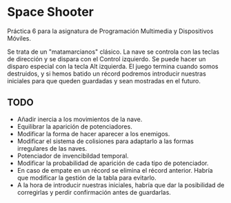 # Space Shooter
Práctica 6 para la asignatura de Programación Multimedia y Dispositivos Móviles.

Se trata de un "matamarcianos" clásico. La nave se controla con las teclas de dirección y se dispara con el Control izquierdo. Se puede hacer un disparo especial con la tecla Alt izquierda. El juego termina cuando somos destruidos, y si hemos batido un récord podremos introducir nuestras iniciales para que queden guardadas y sean mostradas en el futuro.
## TODO
* Añadir inercia a los movimientos de la nave.
* Equilibrar la aparición de potenciadores.
* Modificar la forma de hacer aparecer a los enemigos.
* Modificar el sistema de colisiones para adaptarlo a las formas irregulares de las naves.
* Potenciador de invencibildad temporal.
* Modificar la probabilidad de aparición de cada tipo de potenciador.
* En caso de empate en un récord se elimina el récord anterior. Habría que modificar la gestión de la tabla para evitarlo.
* A la hora de introducir nuestras iniciales, habría que dar la posibilidad de corregirlas y perdir confirmación antes de guardarlas.
